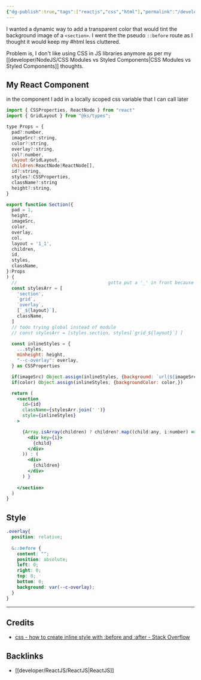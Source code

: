 ```yaml
---
{"dg-publish":true,"tags":["reactjs","css","html"],"permalink":"/developer/ReactJS/React JSX Dynamic Overlay Color/","dgPassFrontmatter":true}
---
```


I wanted a dynamic way to add a transparent color that would tint the background image of a `<section>`. I went the the pseudo `::before` route as I thought it would keep my #html less cluttered.

Problem is, I don't like using CSS in JS libraries anymore as per my [[developer/NodeJS/CSS Modules vs Styled Components\|CSS Modules vs Styled Components]] thoughts.

## My React Component

in the component I add in a locally scoped css variable that I can call later

```jsx
import { CSSProperties, ReactNode } from "react"
import { GridLayout } from "@ks/types";

type Props = {
  pad?:number,
  imageSrc?:string,
  color?:string,
  overlay?:string,
  col?:number,
  layout:GridLayout,
  children:ReactNode|ReactNode[],
  id?:string,
  styles?:CSSProperties,
  className?:string
  height?:string,
}

export function Section({
  pad = 1, 
  height,
  imageSrc, 
  color, 
  overlay,
  col,
  layout = '1_1',
  children,
  id,
  styles,
  className,
}:Props
) {
  //                                  gotta put a '_' in front because css no like numbers as class names
  const stylesArr = [
    'section', 
    `grid`, 
    `overlay`,
    [`_${layout}`], 
    className,
  ]
  // todo trying global instead of module
  // const stylesArr = [styles.section, styles[`grid_${layout}`] ]

  const inlineStyles = {
    ...styles,
    minheight: height,
    "--c-overlay": overlay, 
  } as CSSProperties

  if(imageSrc) Object.assign(inlineStyles, {background: `url(${imageSrc})`})
  if(color) Object.assign(inlineStyles, {backgroundColor: color,}) 

  return (
    <section 
      id={id}
      className={stylesArr.join(' ')}
      style={inlineStyles}
    >

      {Array.isArray(children) ? children?.map((child:any, i:number) => (
        <div key={i}> 
          {child} 
        </div>
      )) : (
        <div>
          {children}
        </div>
      ) }
    
    </section>
  )
}

```

## Style

```scss
.overlay{
  position: relative;
  
  &::before {
    content: "";
    position: absolute;
    left: 0;
    right: 0;
    top: 0;
    bottom: 0;
    background: var(--c-overlay);
  }
}
```

---
## Credits
- [css - how to create inline style with :before and :after - Stack Overflow](https://stackoverflow.com/questions/14436155/how-to-create-inline-style-with-before-and-after)
## Backlinks
- [[developer/ReactJS/ReactJS\|ReactJS]]